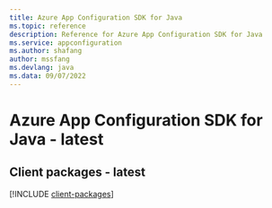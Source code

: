 ```yaml
---
title: Azure App Configuration SDK for Java
ms.topic: reference
description: Reference for Azure App Configuration SDK for Java
ms.service: appconfiguration
ms.author: shafang
author: mssfang
ms.devlang: java
ms.data: 09/07/2022
---
```

# Azure App Configuration SDK for Java - latest

## Client packages - latest
[!INCLUDE [client-packages](app-configuration-client-index.md)]